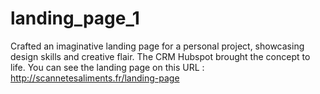 # landing_page_1
Crafted an imaginative landing page for a personal project, showcasing design skills and creative flair. The CRM Hubspot brought the concept to life.
You can see the landing page on this URL : http://scannetesaliments.fr/landing-page 
